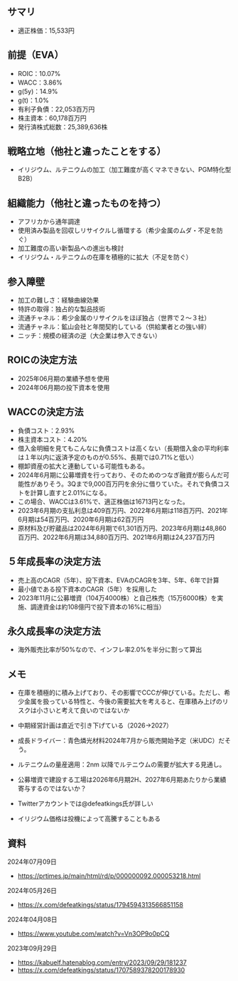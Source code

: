 ## サマリ
- 適正株価：15,533円

## 前提（EVA）

- ROIC：10.07%
- WACC：3.86%
- g(5y)：14.9%
- g(t)：1.0%
- 有利子負債：22,053百万円
- 株主資本：60,178百万円
- 発行済株式総数：25,389,636株

## 戦略立地（他社と違ったことをする）
- イリジウム、ルテニウムの加工（加工難度が高くマネできない、PGM特化型B2B）

## 組織能力（他社と違ったものを持つ）
- アフリカから通年調達
- 使用済み製品を回収しリサイクルし循環する（希少金属のムダ・不足を防ぐ）
- 加工難度の高い新製品への進出も検討
- イリジウム・ルテニウムの在庫を積極的に拡大（不足を防ぐ）

## 参入障壁
- 加工の難しさ：経験曲線効果
- 特許の取得：独占的な製品技術
- 流通チャネル：希少金属のリサイクルをほぼ独占（世界で２〜３社）
- 流通チャネル：鉱山会社と年間契約している（供給業者との強い絆）
- ニッチ：規模の経済の逆（大企業は参入できない）

## ROICの決定方法
- 2025年06月期の業績予想を使用
- 2024年06月期の投下資本を使用

## WACCの決定方法
- 負債コスト：2.93%
- 株主資本コスト：4.20%
- 借入金明細を見てもこんなに負債コストは高くない（長期借入金の平均利率は１年以内に返済予定のものが0.55%、長期では0.71%と低い）
- 棚卸資産の拡大と連動している可能性もある。
- 2024年6月期に公募増資を行っており、そのためのつなぎ融資が膨らんだ可能性がありそう。3Qまで9,000百万円を余分に借りていた。それで負債コストを計算し直すと2.01%になる。
- この場合、WACCは3.61%で、適正株価は16713円となった。
- 2023年6月期の支払利息は409百万円、2022年6月期は118百万円、2021年6月期は54百万円、2020年6月期は62百万円
- 原材料及び貯蔵品は2024年6月期で61,301百万円、2023年6月期は48,860百万円、2022年6月期は34,880百万円、2021年6月期は24,237百万円

## ５年成長率の決定方法
- 売上高のCAGR（5年）、投下資本、EVAのCAGRを3年、5年、6年で計算
- 最小値である投下資本のCAGR（5年）を採用した
- 2023年11月に公募増資（104万4000株）と自己株売（15万6000株）を実施、調達資金は約108億円で投下資本の16%に相当）

## 永久成長率の決定方法
- 海外販売比率が50%なので、インフレ率2.0%を半分に割って算出

## メモ
- 在庫を積極的に積み上げており、その影響でCCCが伸びている。ただし、希少金属を扱っている特性と、今後の需要拡大を考えると、在庫積み上げのリスクは小さいと考えて良いのではないか
- 中期経営計画は直近で引き下げている（2026→2027）

- 成長ドライバー：青色燐光材料2024年7月から販売開始予定（米UDC）だそう。
- ルテニウムの量産適用：2nm 以降でルテニウムの需要が拡大する見通し。

- 公募増資で建設する工場は2026年6月期2H、2027年6月期あたりから業績寄与するのではないか？

- Twitterアカウントでは@defeatkings氏が詳しい
- イリジウム価格は投機によって高騰することもある

## 資料

2024年07月09日
- https://prtimes.jp/main/html/rd/p/000000092.000053218.html

2024年05月26日
- https://x.com/defeatkings/status/1794594313566851158

2024年04月08日
- https://www.youtube.com/watch?v=Vn3OP9o0pCQ

2023年09月29日
- https://kabuelf.hatenablog.com/entry/2023/09/29/181237
- https://x.com/defeatkings/status/1707589378200178930